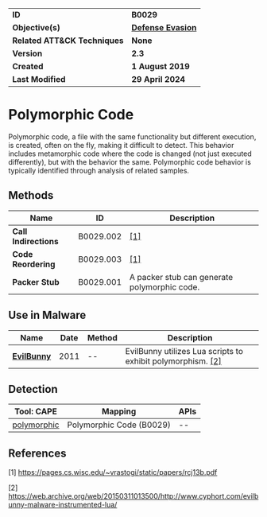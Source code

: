 <table>
<tr>
<td><b>ID</b></td>
<td><b>B0029</b></td>
</tr>
<tr>
<td><b>Objective(s)</b></td>
<td><b><a href="../defense-evasion">Defense Evasion</a></b></td>
</tr>
<tr>
<td><b>Related ATT&CK Techniques</b></td>
<td><b>None</b></td>
</tr>
<tr>
<td><b>Version</b></td>
<td><b>2.3</b></td>
</tr>
<tr>
<td><b>Created</b></td>
<td><b>1 August 2019</b></td>
</tr>
<tr>
<td><b>Last Modified</b></td>
<td><b>29 April 2024</b></td>
</tr>
</table>


# Polymorphic Code

Polymorphic code, a file with the same functionality but different execution, is created, often on the fly, making it difficult to detect. This behavior includes metamorphic code where the code is changed (not just executed differently), but with the behavior the same. Polymorphic code behavior is typically identified through analysis of related samples.

## Methods

|Name|ID|Description|
|---|---|---|
|**Call Indirections**|B0029.002|[[1]](#1)|
|**Code Reordering**|B0029.003|[[1]](#1)|
|**Packer Stub**|B0029.001|A packer stub can generate polymorphic code.|

## Use in Malware

|Name|Date|Method|Description|
|---|---|---|---|
|[**EvilBunny**](../xample-malware/evilbunny.md)|2011|--|EvilBunny utilizes Lua scripts to exhibit polymorphism. [[2]](#2)|

## Detection

|Tool: CAPE|Mapping|APIs|
|---|---|---|
|[polymorphic](https://github.com/CAPESandbox/community/tree/master/modules/signatures/all/polymorphic.py)|Polymorphic Code (B0029)|--|

## References

<a name="1">[1]</a> https://pages.cs.wisc.edu/~vrastogi/static/papers/rcj13b.pdf

<a name="2">[2]</a> https://web.archive.org/web/20150311013500/http://www.cyphort.com/evilbunny-malware-instrumented-lua/


